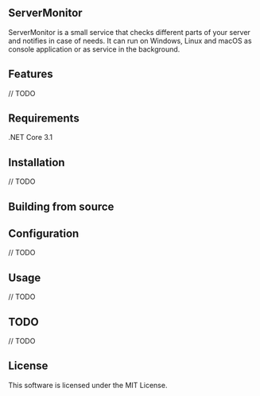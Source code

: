 ## ServerMonitor
ServerMonitor is a small service that checks different parts of your server and notifies in case of needs.
It can run on Windows, Linux and macOS as console application or as service in the background.

## Features
// TODO

## Requirements
.NET Core 3.1

## Installation
// TODO

## Building from source

## Configuration
// TODO

## Usage
// TODO

## TODO
// TODO

## License
This software is licensed under the MIT License.
